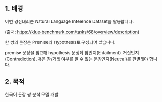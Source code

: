 ## 1. 배경

이번 경진대회는 Natural Language Inference Dataset을 활용합니다. 

(출처: https://klue-benchmark.com/tasks/68/overview/description)



한 쌍의 문장은 Premise와 Hypothesis로 구성되어 있습니다.

premise 문장을 참고해 hypothesis 문장이 참인지(Entailment), 거짓인지(Contradiction), 혹은 참/거짓 여부를 알 수 없는 문장인지(Neutral)를 판별해야 합니다.




## 2. 목적
한국어 문장 쌍 분석 모델 개발
